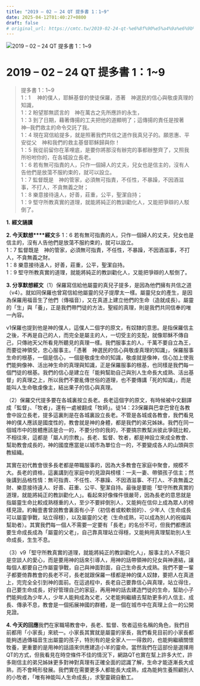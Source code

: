```yaml
---
title: "2019 – 02 – 24 QT 提多書 1：1~9"
date: 2025-04-12T01:40:27+0800
draft: false
# original_url: https://cmtc.tw/2019-02-24-qt-%e6%8f%90%e5%a4%9a%e6%9b%b8-1%ef%bc%9a19
---
```


![2019 – 02 – 24 QT 提多書 1：1~9](/images/qt.jpg   "2019 – 02 – 24 QT 提多書 1：1~9")

# 2019 – 02 – 24 QT 提多書 1：1~9

> 提多書 1：1~9  
> 1：1 　神的僕人，耶穌基督的使徒保羅，憑著　神選民的信心與敬虔真理的知識，  
> 1：2 盼望那無謊言的　神在萬古之先所應許的永生，  
> 1：3 到了日期，藉著傳揚的工夫把他的道顯明了；這傳揚的責任是按著　神─我們救主的命令交託了我。  
> 1：4 現在寫信給提多，就是照著我們共信之道作我真兒子的。願恩惠、平安從父　神和我們的救主基督耶穌歸與你！  
> 1：5 我從前留你在革哩底，是要你將那沒有辦完的事都辦整齊了，又照我所吩咐你的，在各城設立長老。  
> 1：6 若有無可指責的人，只作一個婦人的丈夫，兒女也是信主的，沒有人告他們是放蕩不服約束的，就可以設立。  
> 1：7 監督既是　神的管家，必須無可指責，不任性，不暴躁，不因酒滋事，不打人，不貪無義之財；  
> 1：8 樂意接待遠人，好善，莊重，公平，聖潔自持；  
> 1：9 堅守所教真實的道理，就能將純正的教訓勸化人，又能把爭辯的人駁倒了。

**1.** **經文誦讀**

**2. 今天默想****經文**多 1：6 若有無可指責的人，只作一個婦人的丈夫，兒女也是信主的，沒有人告他們是放蕩不服約束的，就可以設立。  
1：7 監督既是　神的管家，必須無可指責，不任性，不暴躁，不因酒滋事，不打人，不貪無義之財。  
1：8 樂意接待遠人，好善，莊重，公平，聖潔自持。  
1：9 堅守所教真實的道理，就能將純正的教訓勸化人，又能把爭辯的人駁倒了。

**3. 分享默想經文**（1）保羅寫信給他屬靈的真兒子提多，是因為他們擁有共信之道（v4）。就如同保羅也曾寫信給他屬靈的兒子提摩太一樣。屬靈兒女的產生，是因為保羅用福音生了他們（傳福音），又在真道上建立他們的生命（造就成長）。屬靈的「生」與「養」，正是我們帶門徒的方法，聖經的真理，則是我們共同信奉的唯一內容。

v1保羅也提到他是神的僕人，這僕人二個字的原文，有奴隸的意思。是指保羅信主之後，不再是自己的人，而完全是屬主的人，一切受主的支配，就像耶穌不傳自己，只傳祂天父所看見所聽見的真理一樣。我們服事主的人，千萬不要自立為王，而要從神領受，忠心服事主。「憑著　神選民的信心與敬虔真理的知識」，保羅服事生命的根基，一個是信心，一個是敬虔生命的知識，敬虔就是像神，信心加上使我們能夠像神、活出神生命的真理與知識，正是保羅服事的根基，也同樣是我們每一個門徒的根基。我們的信心是建立在「能夠幫助自己與別人生命長大成熟、活出基督」的真理之上，所以我們不要亂傳世俗的道理，也不要傳講「死的知識」，而是能叫人生命敬虔像主，結出果子的信心與真理。

（2）保羅交代提多要在各城裏按立長老。長老這個字的原文，有時候被中文翻譯成「監督」、「牧者」，還有一處被翻成「牧師」。徒14：23保羅與巴拿巴曾在各教會中設立長老，提多這裏則是在各城裏設立長老。不管是各城或各教會，我們看見神的僕人應該是國度性的，教會就是神的身體，都是我們的弟兄姊妹。我們在同一個城市中的肢體應該是合一的，不要分你的我的，不要搞宗教幫派彼此爭競比較，不相往來，這都是「屬人的宗教」。長老、監督、牧者，都是神設立來成全教會、幫助教會成長的，神的國度應當是以城市為單位合一的，不要變成各人的山頭與宗教組織。

其實在初代教會很多長老都是帶職服事的，因為大多教會在家庭中聚會，規模不大。長老的資格，這裏講到在家庭中的見證與榜樣：一夫一妻、帶領孩子信主；然後講到品格性情：無可指責、不任性、不暴躁、不因酒滋事、不打人、不貪無義之財、樂意接待遠人、好善、莊重、公平、聖潔自持。最後是要能「堅守所教真實的道理，就能將純正的教訓勸化人」。看起來好像條件很嚴苛，因為長老的意思就是指屬靈生命比較成熟穩重的人，至少不要絆倒別人，又能夠在信仰上成為眾人的榜樣見證。約翰壹書曾說教會裏面有小子（初信者或較軟弱的）、少年人（生命成長可以屬靈爭戰，站立得穩），以及屬靈的父老（生命成熟，可以成為別人的祝福與幫助者）。其實我們每一個人不需要一定要有「長老」的名份不可，但我們都應該要生命成長成為「屬靈的父老」，自己靠真理站立得穩，又能夠用真理幫助別人生命成長，生生不息。

（3）v9「堅守所教真實的道理，就能將純正的教訓勸化人」，服事主的人不能只是空談人的愛心，而是要用神的話來引導人，用神的話帶領神的兒女與神連結，讓每個人都要自己作屬靈爭戰，自己與神面對面，自己生命長大成熟。我們不要一輩子都要倚靠教會的長老不可，長老就跟保羅一樣都是神的僕人奴隸，要把人在真道上，完完全全引到神的面前。在這過程中，長老自己要靠信心與真理，站立得住，自己要生命成長，好好管理自己的家庭，再用神的話去建造門徒的生命，幫助小子們能夠成為少年人，少年人能夠成為父老，父老能夠繼續去幫助更多的人信主、成長、傳承不息，教會是一個拓展神國的群體，是一個在城市中在真理上合一的公開見證。

**4. 今天的回應**我們在家職場教會中，長老、監督、牧者這些名稱的角色，我們目前都用「小家長」來統一。小家長其實就是屬靈的家長，我們看見目前的小家長都能夠透過傳福音生出屬靈的孩子，特別有的是全家人一一得救的，也能夠繼續關懷牧養，更重要的是用神的話語來供應建造小羊的靈命。當然我們在這部份是選擇用QT的方式，但我看見在時空條件不佳的情況下，網路QT也實在幫上許多大忙，許多剛信主的弟兄姊妹更多對神對真理有正確全面的認識了解，生命才能逐漸長大成熟，而不會畸形發展。我們實在需要更多人都能長大成熟，成為能夠生養照顧別人的小牧者，「唯有神能叫人生命成長」，求聖靈親自動工。